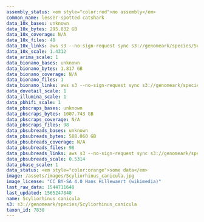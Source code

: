 ```yaml
---
assembly_status: <em style="color:red">no assembly</em>
common_name: lesser-spotted catshark
data_10x_bases: unknown
data_10x_bytes: 295.832 GB
data_10x_coverage: N/A
data_10x_files: 48
data_10x_links: aws s3 --no-sign-request sync s3://genomeark/species/Scyliorhinus_canicula/sScyCan1/genomic_data/10x/ .<br>
data_10x_scale: 1.4312
data_arima_scale: 1
data_bionano_bases: unknown
data_bionano_bytes: 1.817 GB
data_bionano_coverage: N/A
data_bionano_files: 1
data_bionano_links: aws s3 --no-sign-request sync s3://genomeark/species/Scyliorhinus_canicula/sScyCan1/genomic_data/bionano/ .<br>
data_dovetail_scale: 1
data_illumina_scale: 1
data_pbhifi_scale: 1
data_pbscraps_bases: unknown
data_pbscraps_bytes: 1007.743 GB
data_pbscraps_coverage: N/A
data_pbscraps_files: 98
data_pbsubreads_bases: unknown
data_pbsubreads_bytes: 588.060 GB
data_pbsubreads_coverage: N/A
data_pbsubreads_files: 98
data_pbsubreads_links: aws s3 --no-sign-request sync s3://genomeark/species/Scyliorhinus_canicula/sScyCan1/genomic_data/pacbio/ . --exclude "*scraps.bam* --exclude "*ccs.bam*"<br>
data_pbsubreads_scale: 0.5314
data_phase_scale: 1
data_status: <em style="color:orange">some data</em>
image: /assets/images/Scyliorhinus_canicula.jpg
image_license: "CC BY-SA 4.0 Hans Hillewaert (wikimedia)"
last_raw_data: 1544711648
last_updated: 1565247848
name: Scyliorhinus canicula
s3: s3://genomeark/species/Scyliorhinus_canicula
taxon_id: 7830
---
```

